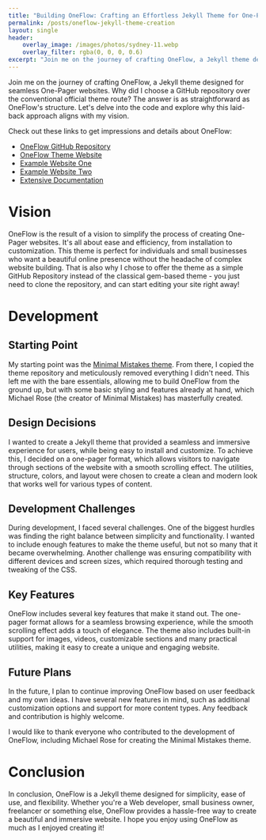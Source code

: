 ```yaml
---
title: "Building OneFlow: Crafting an Effortless Jekyll Theme for One-Pager Websites"
permalink: /posts/oneflow-jekyll-theme-creation
layout: single
header:
    overlay_image: /images/photos/sydney-11.webp
    overlay_filter: rgba(0, 0, 0, 0.6)
excerpt: "Join me on the journey of crafting OneFlow, a Jekyll theme designed for seamless One-Pager websites. Why did I choose a GitHub repository over the conventional official theme route? The answer is as straightforward as OneFlow's structure. Let's delve into the code and explore why this laid-back approach aligns with my vision."
---
```


Join me on the journey of crafting OneFlow, a Jekyll theme designed for seamless One-Pager websites. Why did I choose a GitHub repository over the conventional official theme route? The answer is as straightforward as OneFlow's structure. Let's delve into the code and explore why this laid-back approach aligns with my vision.

Check out these links to get impressions and details about OneFlow:
- [OneFlow GitHub Repository](https://github.com/perstarke-webdev/oneflow-jekyll-theme)
- [OneFlow Theme Website](https://oneflow-jekyll-theme.github.io/)
- [Example Website One](https://oneflow-jekyll-theme-example-one.github.io/)
- [Example Website Two](https://oneflow-jekyll-theme-example-two.github.io/)
- [Extensive Documentation](/oneflow-jekyll-theme)

# Vision
OneFlow is the result of a vision to simplify the process of creating One-Pager websites. It's all about ease and efficiency, from installation to customization. This theme is perfect for individuals and small businesses who want a beautiful online presence without the headache of complex website building. That is also why I chose to offer the theme as a simple GitHub Repository instead of the classical gem-based theme - you just need to clone the repository, and can start editing your site right away!

# Development

## Starting Point
My starting point was the [Minimal Mistakes theme](https://github.com/mmistakes/minimal-mistakes). 
From there, I copied the theme repository and meticulously removed everything I didn't need. 
This left me with the bare essentials, allowing me to build OneFlow from the ground up, 
but with some basic styling and features already at hand, 
which Michael Rose (the creator of Minimal Mistakes) has masterfully created.

## Design Decisions
I wanted to create a Jekyll theme that provided a seamless and immersive experience for users, 
while being easy to install and customize. 
To achieve this, I decided on a one-pager format, 
which allows visitors to navigate through sections of the website with a smooth scrolling effect. 
The utilities, structure, colors, and layout were chosen to create a 
clean and modern look that works well for various types of content.

## Development Challenges
During development, I faced several challenges. 
One of the biggest hurdles was finding the right balance between simplicity and functionality. 
I wanted to include enough features to make the theme useful, but not so many that it became overwhelming.
Another challenge was ensuring compatibility with different devices and screen sizes,
which required thorough testing and tweaking of the CSS.

## Key Features
OneFlow includes several key features that make it stand out. 
The one-pager format allows for a seamless browsing experience, 
while the smooth scrolling effect adds a touch of elegance. 
The theme also includes built-in support for images, videos, customizable sections and many practical utilities, 
making it easy to create a unique and engaging website.

## Future Plans
In the future, I plan to continue improving OneFlow based on user feedback and my own ideas. 
I have several new features in mind, such as additional customization options and support for more content types.
Any feedback and contribution is highly welcome.

I would like to thank everyone who contributed to the development of OneFlow, including Michael Rose for creating the Minimal Mistakes theme.

# Conclusion
In conclusion, OneFlow is a Jekyll theme designed for simplicity, ease of use, and flexibility. 
Whether you're a Web developer, small business owner, freelancer or something else, 
OneFlow provides a hassle-free way to create a beautiful and immersive website. 
I hope you enjoy using OneFlow as much as I enjoyed creating it!